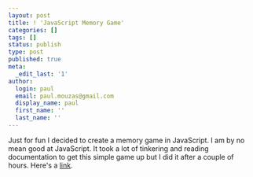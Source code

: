 ```yaml
---
layout: post
title: ! 'JavaScript Memory Game'
categories: []
tags: []
status: publish
type: post
published: true
meta:
  _edit_last: '1'
author:
  login: paul
  email: paul.mouzas@gmail.com
  display_name: paul
  first_name: ''
  last_name: ''
---
```


Just for fun I decided to create a memory game in JavaScript. I am by no mean good at JavaScript. It took a lot of tinkering and reading documentation to get this simple game up but I did it after a couple of hours. Here's a [link]({{site.url}}/memory).
